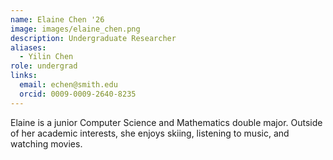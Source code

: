 ```yaml
---
name: Elaine Chen '26
image: images/elaine_chen.png
description: Undergraduate Researcher
aliases:
  - Yilin Chen
role: undergrad
links:
  email: echen@smith.edu
  orcid: 0009-0009-2640-8235
---
```


Elaine is a junior Computer Science and Mathematics double major. Outside of her academic interests, she enjoys skiing, listening to music, and watching movies. 
